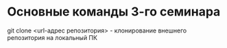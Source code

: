 # Основные команды 3-го семинара

git clone <url-адрес репозитория> - клонирование внешнего репозитория на локальный ПК